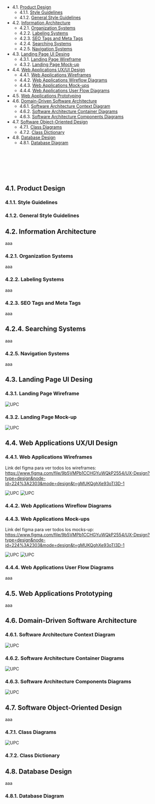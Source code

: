 - 4.1. [Product Design](#41-product-design) <br>
  - 4.1.1. [Style Guidelines](#411-style-guidelines) <br>
  - 4.1.2. [General Style Guidelines](#412-general-style-guidelines)<br>
- 4.2. [Information Architecture](#42-information-architecture)<br>
  - 4.2.1. [Organization Systems](#421-organization-systems)<br>
  - 4.2.2. [Labeling Systems](#422-labeling-systems)<br>
  - 4.2.3. [SEO Tags and Meta Tags](#423-seo-tags-and-meta-tags)<br>
  - 4.2.4. [Searching Systems](#424-searching-systems)<br>
  - 4.2.5. [Navigation Systems](#425-navigation-systems)<br>
- 4.3. [Landing Page UI Desing](#43-landing-page-ui-desing)<br>
  - 4.3.1. [Landing Page Wireframe](#431-landing-age-wireframe)<br>
  - 4.3.2. [Landing Page Mock-up](#432-landing-page-mock-up)<br>
- 4.4. [Web Applications UX/UI Design](#44-web-applications-ux/ui-design)<br>
  - 4.4.1. [Web Applications Wireframes](#441-web-applications-wireframes) <br>
  - 4.4.2. [Web Applications Wireflow Diagrams](#442-web-applications-wireflow-diagrams)<br>
  - 4.4.3. [Web Applications Mock-ups](#443-web-applications-mock-ups) <br>
  - 4.4.4. [Web Applications User Flow Diagrams](#444-web-applications-user-flow-diagrams)<br>
- 4.5. [Web Applications Prototyping](#45-web-applications-prototyping)<br>
- 4.6. [Domain-Driven Software Architecture](#46-domain-driven-software-architecture)<br>
  - 4.6.1. [Software Architecture Context Diagram](#461-software-architecture-context-diagram)<br>
  - 4.6.2. [Software Architecture Container Diagrams](#462-software-architecture-container-diagrams)<br>
  - 4.6.3. [Software Architecture Components Diagrams](#463-software-architecture-components-diagrams)<br>
- 4.7. [Software Object-Oriented Design](#47-software-object-oriented-design)<br>
  - 4.7.1. [Class Diagrams](#471-class-diagrams)<br>
  - 4.7.2. [Class Dictionary](#472-class-dictionary)<br>
- 4.8. [Database Design](#48-database-design)<br>
  - 4.8.1. [Database Diagram](#481-database-diagram)<br>

</div>

<br>
<br>
<br>
<br>
<br>

## 4.1. Product Design

### 4.1.1. Style Guidelines

### 4.1.2. General Style Guidelines

<div style="text-align: justify;">

</div>

## 4.2. Information Architecture

<div style="text-align: justify;">
  
aaa
  
</div>

### 4.2.1. Organization Systems

<div style="text-align: justify;">

aaa

</div>

### 4.2.2. Labeling Systems

<div style="text-align: justify;">

aaa

</div>

### 4.2.3. SEO Tags and Meta Tags

<div style="text-align: justify;">

aaa

</div>

## 4.2.4. Searching Systems

<div style="text-align: justify;">

aaa

</div>

### 4.2.5. Navigation Systems

<div style="text-align: justify;">

aaa

</div>

## 4.3. Landing Page UI Desing

### 4.3.1. Landing Page Wireframe

<img src="https://raw.githubusercontent.com//HenryCenturion//open-source-final-project//document/caratula//images//Landing Page Wireframe.jpg" alt="UPC">

### 4.3.2. Landing Page Mock-up

<img src="https://raw.githubusercontent.com//HenryCenturion//open-source-final-project//document/caratula//images//Landing Page Mock-Up.jpg" alt="UPC">

## 4.4. Web Applications UX/UI Design

### 4.4.1. Web Applications Wireframes

<div style="text-align: justify;">

Link del figma para ver todos los wireframes: <br>
https://www.figma.com/file/9b5VMPb1CCHGYuWQkP2554/UX-Design?type=design&node-id=224%3A2303&mode=design&t=gMUKQghXe93oTI3D-1

</div>

<img src="https://raw.githubusercontent.com//HenryCenturion//open-source-final-project//document/caratula//images//wire1.png" alt="UPC">

<img src="https://raw.githubusercontent.com//HenryCenturion//open-source-final-project//document/caratula//images//wire2.png" alt="UPC">

### 4.4.2. Web Applications Wireflow Diagrams

### 4.4.3. Web Applications Mock-ups

<div style="text-align: justify;">

Link del figma para ver todos los mocks-up: <br>
https://www.figma.com/file/9b5VMPb1CCHGYuWQkP2554/UX-Design?type=design&node-id=224%3A2303&mode=design&t=gMUKQghXe93oTI3D-1

</div>

<img src="https://raw.githubusercontent.com//HenryCenturion//open-source-final-project//document/caratula//images//mock1.png" alt="UPC">

<img src="https://raw.githubusercontent.com//HenryCenturion//open-source-final-project//document/caratula//images//mock2.png" alt="UPC">

### 4.4.4. Web Applications User Flow Diagrams

<div style="text-align: justify;">

aaa

</div>

## 4.5. Web Applications Prototyping

<div style="text-align: justify;">

aaa


## 4.6. Domain-Driven Software Architecture

### 4.6.1. Software Architecture Context Diagram

<div style="text-align: justify;">

<img src="https://github.com/HenryCenturion/open-source-final-project/blob/13f33de46772af97f952ceb0a12e32f5903d019e/images/structurizr-86931-Contexto.png" alt="UPC">

</div>

### 4.6.2. Software Architecture Container Diagrams

<div style="text-align: justify;">

<img src="https://github.com/HenryCenturion/open-source-final-project/blob/13f33de46772af97f952ceb0a12e32f5903d019e/images/structurizr-86931-Contenedor%20(1).png" alt="UPC">

</div>


### 4.6.3. Software Architecture Components Diagrams

<div style="text-align: justify;">

<img src="https://github.com/HenryCenturion/open-source-final-project/blob/13f33de46772af97f952ceb0a12e32f5903d019e/images/structurizr-86931-API%20Rest%20Component%20Diagram.png" alt="UPC">

</div>

## 4.7. Software Object-Oriented Design

<div style="text-align: justify;">

aaa

</div>

### 4.7.1. Class Diagrams

<div style="text-align: justify;">

<img src="https://github.com/HenryCenturion/open-source-final-project/blob/28df6078bec50dbc8c9144316016b58d3c7410f2/images/image.png" alt="UPC">

</div>

### 4.7.2. Class Dictionary

<div style="text-align: justify;">

</div>

## 4.8. Database Design

<div style="text-align: justify;">
  
aaa
  
</div>

### 4.8.1. Database Diagram

</div>


